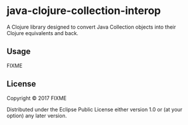 # java-clojure-collection-interop

A Clojure library designed to convert Java Collection objects into their Clojure equivalents and back.

## Usage

FIXME

## License

Copyright © 2017 FIXME

Distributed under the Eclipse Public License either version 1.0 or (at
your option) any later version.
